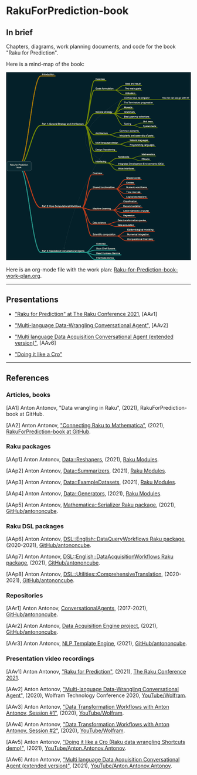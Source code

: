 # RakuForPrediction-book

## In brief

Chapters, diagrams, work planning documents, and code for the book "Raku for Prediction".

Here is a mind-map of the book:

[![BookMindMap](./org/Raku-for-Prediction-book-mind-map.png)](./org/Raku-for-Prediction-book-mind-map.pdf)

Here is an org-mode file with the work plan: 
[Raku-for-Prediction-book-work-plan.org](./org/Raku-for-Prediction-book-work-plan.org).

------

## Presentations

- ["Raku for Prediction" at The Raku Conference 2021](./Presentations/TRC-2021), [AAv1]

- ["Multi-language Data-Wrangling Conversational Agent"](https://www.youtube.com/watch?v=pQk5jwoMSxs), [AAv2]

- ["Multi language Data Acquisition Conversational Agent (extended version)"](https://www.youtube.com/watch?v=KlEl2b8oxb8), [AAv6]

- ["Doing it like a Cro"](https://www.youtube.com/watch?v=wS1lqMDdeIY)

------

## References

### Articles, books

[AA1] Anton Antonov, "Data wrangling in Raku", (2021), RakuForPrediction-book at GitHub.

[AA2] Anton Antonov,
["Connecting Raku to Mathematica"](https://github.com/antononcube/RakuForPrediction-book/blob/main/Articles/Connecting-Mathematica-and-Raku.md),
(2021),
[RakuForPrediction-book at GitHub](https://github.com/antononcube/RakuForPrediction-book).

### Raku packages

[AAp1] Anton Antonov,
[Data::Reshapers](https://modules.raku.org/dist/Data::Reshapers:cpan:ANTONOV),
(2021),
[Raku Modules](https://modules.raku.org).

[AAp2] Anton Antonov,
[Data::Summarizers](https://github.com/antononcube/Raku-Data-Summarizers),
(2021),
[Raku Modules](https://modules.raku.org).

[AAp3] Anton Antonov,
[Data::ExampleDatasets](https://github.com/antononcube/Raku-Data-ExampleDatasets),
(2021),
[Raku Modules](https://modules.raku.org).

[AAp4] Anton Antonov,
[Data::Generators](https://modules.raku.org/dist/Data::Generators:cpan:ANTONOV),
(2021),
[Raku Modules](https://modules.raku.org).

[AAp5] Anton Antonov,
[Mathematica::Serializer Raku package](https://github.com/antononcube/Raku-Mathematica-Serializer),
(2021),
[GitHub/antononcube](https://github.com/antononcube).

### Raku DSL packages

[AAp6] Anton Antonov,
[DSL::English::DataQueryWorkflows Raku package](https://github.com/antononcube/Raku-DSL-English-DataQueryWorkflows),
(2020-2021),
[GitHub/antononcube](https://github.com/antononcube).

[AAp7] Anton Antonov,
[DSL::English::DataAcquisitionWorkflows Raku package](https://github.com/antononcube/Raku-DSL-English-DataAcquisitionWorkflows),
(2021), [GitHub/antononcube](https://github.com/antononcube).

[AAp8] Anton Antonov,
[DSL::Utilities::ComprehensiveTranslation](https://github.com/antononcube/Raku-DSL-Shared-Utilities-ComprehensiveTranslation),
(2020-2021),
[GitHub/antononcube](https://github.com/antononcube).

### Repositories

[AAr1] Anton Antonov,
[ConversationalAgents](https://github.com/antononcube/ConversationalAgents),
(2017-2021),
[GitHub/antononcube](https://github.com/antononcube).

[AAr2] Anton Antonov,
[Data Acquisition Engine project](https://github.com/antononcube/Data-Acquisition-Engine-project),
(2021),
[GitHub/antononcube](https://github.com/antononcube).

[AAr3] Anton Antonov,
[NLP Template Engine](https://github.com/antononcube/NLP-Template-Engine),
(2021),
[GitHub/antononcube](https://github.com/antononcube).


### Presentation video recordings

[AAv1] Anton Antonov,
["Raku for Prediction"](https://conf.raku.org/talk/157),
(2021),
[The Raku Conference 2021](https://conf.raku.org).

[AAv2] Anton Antonov,
["Multi-language Data-Wrangling Conversational Agent"](https://www.youtube.com/watch?v=pQk5jwoMSxs),
(2020),
Wolfram Technology Conference 2020,
[YouTube/Wolfram](https://www.youtube.com/channel/UCJekgf6k62CQHdENWf2NgAQ).

[AAv3] Anton Antonov,
["Data Transformation Workflows with Anton Antonov, Session #1"](https://www.youtube.com/watch?v=iXrXMQdXOsM),
(2020),
[YouTube/Wolfram](https://www.youtube.com/channel/UCJekgf6k62CQHdENWf2NgAQ).

[AAv4] Anton Antonov,
["Data Transformation Workflows with Anton Antonov, Session #2"](https://www.youtube.com/watch?v=DWGgFsaEOsU),
(2020),
[YouTube/Wolfram](https://www.youtube.com/channel/UCJekgf6k62CQHdENWf2NgAQ).

[AAv5] Anton Antonov,
["Doing it like a Cro (Raku data wrangling Shortcuts demo)"](https://youtu.be/wS1lqMDdeIY),
(2021),
[YouTube/Anton.Antonov.Antonov](https://www.youtube.com/channel/UC5qMPIsJeztfARXWdIw3Xzw).

[AAv6] Anton Antonov,
["Multi language Data Acquisition Conversational Agent (extended version)"](https://www.youtube.com/watch?v=KlEl2b8oxb8),
(2021),
[YouTube/Anton.Antonov.Antonov](https://www.youtube.com/channel/UC5qMPIsJeztfARXWdIw3Xzw).
